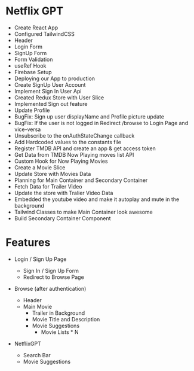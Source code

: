 # Netflix GPT

- Create React App
- Configured TailwindCSS
- Header
- Login Form
- SignUp Form
- Form Validation
- useRef Hook
- Firebase Setup
- Deploying our App to production
- Create SignUp User Account
- Implement Sign In User Api
- Created Redux Store with User Slice
- Implemented Sign out feature
- Update Profile
- BugFix: Sign up user displayName and Profile picture update
- BugFix: If the user is not logged in Redirect /browse to Login Page and vice-versa
- Unsubscribe to the onAuthStateChange callback
- Add Hardcoded values to the constants file
- Register TMDB API and create an app & get access token
- Get Data from TMDB Now Playing moves list API
- Custom Hook for Now Playing Movies
- Create a Movie Slice
- Update Store with Movies Data
- Planning for Main Container and Secondary Container
- Fetch Data for Trailer Video
- Update the store with Tralier Video Data
- Embedded the youtube video and make it autoplay and mute in the background
- Tailwind Classes to make Main Container look awesome
- Build Secondary Container Component

# Features

- Login / Sign Up Page
  - Sign In / Sign Up Form
  - Redirect to Browse Page
- Browse (after authentication)

  - Header
  - Main Movie
    - Trailer in Background
    - Movie Title and Description
    - Movie Suggestions
      - Movie Lists \* N

- NetflixGPT
  - Search Bar
  - Movie Suggestions
